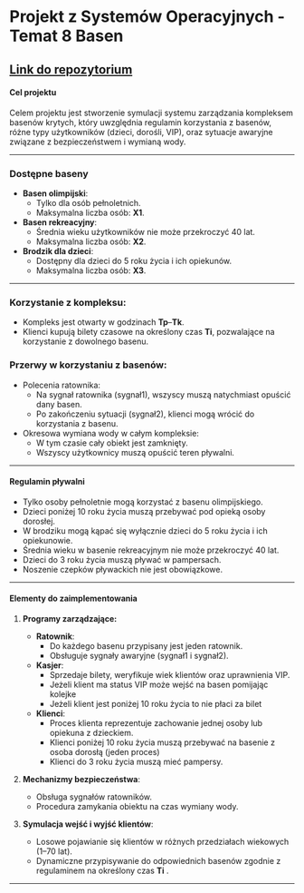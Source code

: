 # Projekt z Systemów Operacyjnych - Temat 8 Basen
[Link do repozytorium](https://github.com/HinoYoseii/basen)
---

#### **Cel projektu**
Celem projektu jest stworzenie symulacji systemu zarządzania kompleksem basenów krytych, który uwzględnia regulamin korzystania z basenów, różne typy użytkowników (dzieci, dorośli, VIP), oraz sytuacje awaryjne związane z bezpieczeństwem i wymianą wody.

---

### **Dostępne baseny**
- **Basen olimpijski**: 
  - Tylko dla osób pełnoletnich.
  - Maksymalna liczba osób: **X1**.
- **Basen rekreacyjny**:
  - Średnia wieku użytkowników nie może przekroczyć 40 lat.
  - Maksymalna liczba osób: **X2**.
- **Brodzik dla dzieci**:
  - Dostępny dla dzieci do 5 roku życia i ich opiekunów.
  - Maksymalna liczba osób: **X3**.

---

### **Korzystanie z kompleksu**:
  - Kompleks jest otwarty w godzinach **Tp**–**Tk**.
  - Klienci kupują bilety czasowe na określony czas **Ti**, pozwalające na korzystanie z dowolnego basenu.

### **Przerwy w korzystaniu z basenów**:
   - Polecenia ratownika:
     - Na sygnał ratownika (sygnał1), wszyscy muszą natychmiast opuścić dany basen.
     - Po zakończeniu sytuacji (sygnał2), klienci mogą wrócić do korzystania z basenu.
   - Okresowa wymiana wody w całym kompleksie:
     - W tym czasie cały obiekt jest zamknięty.
     - Wszyscy użytkownicy muszą opuścić teren pływalni.

---

#### **Regulamin pływalni**
- Tylko osoby pełnoletnie mogą korzystać z basenu olimpijskiego.
- Dzieci poniżej 10 roku życia muszą przebywać pod opieką osoby dorosłej.
- W brodziku mogą kąpać się wyłącznie dzieci do 5 roku życia i ich opiekunowie.
- Średnia wieku w basenie rekreacyjnym nie może przekroczyć 40 lat.
- Dzieci do 3 roku życia muszą pływać w pampersach.
- Noszenie czepków pływackich nie jest obowiązkowe.

---

#### **Elementy do zaimplementowania**
1. **Programy zarządzające:**
   - **Ratownik**:
     - Do każdego basenu przypisany jest jeden ratownik.
     - Obsługuje sygnały awaryjne (sygnał1 i sygnał2).
   - **Kasjer**:
     - Sprzedaje bilety, weryfikuje wiek klientów oraz uprawnienia VIP.
     - Jeżeli klient ma status VIP może wejść na basen pomijając kolejke
     - Jeżeli klient jest poniżej 10 roku życia to nie płaci za bilet
   - **Klienci**:
     - Proces klienta reprezentuje zachowanie jednej osoby lub opiekuna z dzieckiem.
     - Klienci poniżej 10 roku życia muszą przebywać na basenie z osoba dorosłą (jeden proces)
     - Klienci do 3 roku życia muszą mieć pampersy.

2. **Mechanizmy bezpieczeństwa**:
   - Obsługa sygnałów ratowników.
   - Procedura zamykania obiektu na czas wymiany wody.

3. **Symulacja wejść i wyjść klientów**:
   - Losowe pojawianie się klientów w różnych przedziałach wiekowych (1–70 lat).
   - Dynamiczne przypisywanie do odpowiednich basenów zgodnie z regulaminem na określony czas **Ti** .

---
